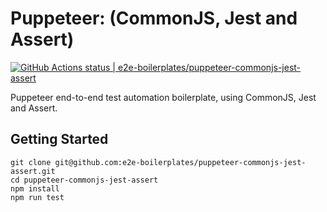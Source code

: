 # Puppeteer: (CommonJS, Jest and Assert)

[![GitHub Actions status | e2e-boilerplates/puppeteer-commonjs-jest-assert](https://github.com/e2e-boilerplates/puppeteer-commonjs-jest-assert/workflows/puppeteer-commonjs-jest-assert/badge.svg)](https://github.com/e2e-boilerplates/puppeteer-commonjs-jest-assert/actions?workflow=puppeteer-commonjs-jest-assert)

Puppeteer end-to-end test automation boilerplate, using CommonJS, Jest and Assert.

## Getting Started

    git clone git@github.com:e2e-boilerplates/puppeteer-commonjs-jest-assert.git
    cd puppeteer-commonjs-jest-assert
    npm install
    npm run test
